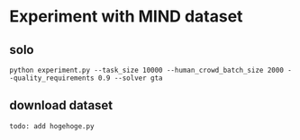 # Experiment with MIND dataset

## solo
```
python experiment.py --task_size 10000 --human_crowd_batch_size 2000 --quality_requirements 0.9 --solver gta
```

## download dataset
```
todo: add hogehoge.py
```
